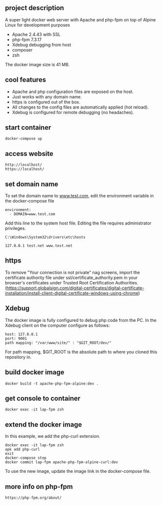 ## project description

A super light docker web server with Apache and php-fpm on top of Alpine Linux for development purposes

- Apache 2.4.43 with SSL
- php-fpm 7.3.17
- Xdebug debugging from host
- composer
- zsh

The docker image size is 41 MB.

## cool features

- Apache and php configuration files are exposed on the host.
- Just works with any domain name.
- https is configured out of the box.
- All changes to the config files are automatically applied (hot reload).
- Xdebug is configured for remote debugging (no headaches).

## start container

    docker-compose up

## access website

    http://localhost/
    https://localhost/

## set domain name

To set the domain name to www.test.com, edit the environment variable in the docker-compose file

    environment:
      - DOMAIN=www.test.com

Add this line to the system host file. Editing the file requires administrator privileges.

    C:\Windows\System32\drivers\etc\hosts

    127.0.0.1 test.net www.test.net

## https

To remove "Your connection is not private" nag screens, import the certificate authority file under ssl/certificate_authority.pem in your browser's certificates under Trusted Root Certification Authorities. (https://support.globalsign.com/digital-certificates/digital-certificate-installation/install-client-digital-certificate-windows-using-chrome)

## Xdebug

The docker image is fully configured to debug php code from the PC.
In the Xdebug client on the computer configure as follows:

    host: 127.0.0.1
    port: 9001
    path mapping: "/var/www/site/" : "$GIT_ROOT/dev/"

For path mapping, $GIT_ROOT is the absolute path to where you cloned this
repository in.

## build docker image

    docker build -t apache-php-fpm-alpine:dev .

## get console to container

    docker exec -it lap-fpm zsh

## extend the docker image

In this example, we add the php-curl extension.

    docker exec -it lap-fpm zsh
    apk add php-curl
    exit
    docker-compose stop
    docker commit lap-fpm apache-php-fpm-alpine-curl:dev

To use the new image, update the image link in the docker-compose file.

## more info on php-fpm

    https://php-fpm.org/about/

